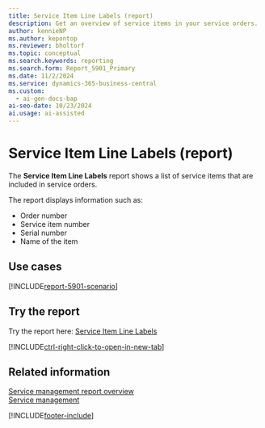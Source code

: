 ```yaml
---
title: Service Item Line Labels (report)
description: Get an overview of service items in your service orders. 
author: kennieNP
ms.author: kepontop
ms.reviewer: bholtorf
ms.topic: conceptual
ms.search.keywords: reporting
ms.search.form: Report_5901_Primary
ms.date: 11/2/2024
ms.service: dynamics-365-business-central
ms.custom:
  - ai-gen-docs-bap
ai-seo-date: 10/23/2024
ai.usage: ai-assisted
---
```


# Service Item Line Labels (report)

The **Service Item Line Labels** report shows a list of service items that are included in service orders.

The report displays information such as: 

- Order number
- Service item number
- Serial number
- Name of the item

## Use cases

[!INCLUDE[report-5901-scenario](../includes/report-5901-scenario-include.md)]

<!-- 

Prompt

Below is a report in an ERP system. Provide 3-4 use cases for different personas working with project management or finance for projects.

Format like this:    
  
As a <persona>, use the report to    
* use case 1  
* use case 2    

Do not capitalize the persona names. 

Do not start lines with "Use the data to"

## Report name
Service Item Line Labels

## Report description

### What the report does

### Use cases

Please include your data sources and URLs

-->

## Try the report

Try the report here: [Service Item Line Labels](https://businesscentral.dynamics.com?report=5901)

[!INCLUDE[ctrl-right-click-to-open-in-new-tab](../includes/ctrl-right-click-to-open-in-new-tab.md)]

## Related information

[Service management report overview](../service-reports.md)  
[Service management](../service-service.md)  

[!INCLUDE[footer-include](../includes/footer-banner.md)]